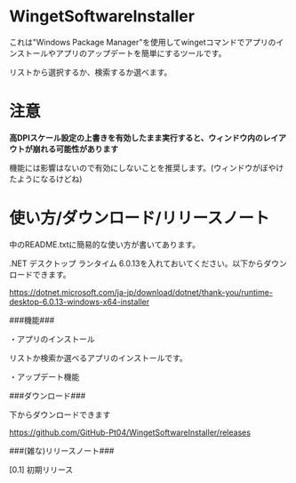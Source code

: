 # WingetSoftwareInstaller

これは"Windows Package Manager"を使用してwingetコマンドでアプリのインストールやアプリのアップデートを簡単にするツールです。

リストから選択するか、検索するか選べます。

# 注意

**高DPIスケール設定の上書きを有効したまま実行すると、ウィンドウ内のレイアウトが崩れる可能性があります**

機能には影響はないので有効にしないことを推奨します。(ウィンドウがぼやけたようになるけどね)

# 使い方/ダウンロード/リリースノート

中のREADME.txtに簡易的な使い方が書いてあります。

.NET デスクトップ ランタイム 6.0.13を入れておいてください。以下からダウンロードできます。

https://dotnet.microsoft.com/ja-jp/download/dotnet/thank-you/runtime-desktop-6.0.13-windows-x64-installer

###機能###

・アプリのインストール

リストか検索か選べるアプリのインストールです。

・アップデート機能

###ダウンロード###

下からダウンロードできます

https://github.com/GitHub-Pt04/WingetSoftwareInstaller/releases


###(雑な)リリースノート###

[0.1] 初期リリース
